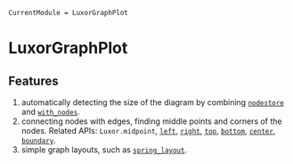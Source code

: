 ```@meta
CurrentModule = LuxorGraphPlot
```

# LuxorGraphPlot

## Features
1. automatically detecting the size of the diagram by combining [`nodestore`](@ref) and [`with_nodes`](@ref).
2. connecting nodes with edges, finding middle points and corners of the nodes. Related APIs: `Luxor.midpoint`, [`left`](@ref), [`right`](@ref), [`top`](@ref), [`bottom`](@ref), [`center`](@ref), [`boundary`](@ref).
3. simple graph layouts, such as [`spring_layout`](@ref).